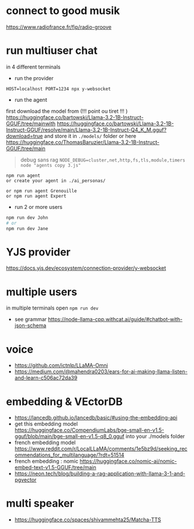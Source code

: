 # connect to good musik

https://www.radiofrance.fr/fip/radio-groove

# run multiuser chat
in 4 different terminals

- run the provider 
```
HOST=localhost PORT=1234 npx y-websocket

```
- run the agent

first download the model from (!!! point ou tiret !!! ) https://huggingface.co/bartowski/Llama-3.2-1B-Instruct-GGUF/tree/mainwith  https://huggingface.co/bartowski/Llama-3.2-1B-Instruct-GGUF/resolve/main/Llama-3.2-1B-Instruct-Q4_K_M.gguf?download=true and store it in `./models/` folder or here https://huggingface.co/ThomasBaruzier/Llama-3.2-1B-Instruct-GGUF/tree/main 


> debug sans rag 
`NODE_DEBUG=cluster,net,http,fs,tls,module,timers node "agents copy 3.js" `

```
npm run agent
or create your agent in ./ai_personas/

or npm run agent Grenouille
or npm run agent Expert
```
- run 2 or more users
 
```bash
npm run dev John
# or 
npm run dev Jane
```

# YJS provider
https://docs.yjs.dev/ecosystem/connection-provider/y-websocket

# multiple users
in multiple terminals open ```npm run dev```
- see grammar https://node-llama-cpp.withcat.ai/guide/#chatbot-with-json-schema

# voice 
- https://github.com/ictnlp/LLaMA-Omni
- https://medium.com/@mahendra0203/ears-for-ai-making-llama-listen-and-learn-c506ac72da39

# embedding & VEctorDB
- https://lancedb.github.io/lancedb/basic/#using-the-embedding-api
- get this embedding model https://huggingface.co/CompendiumLabs/bge-small-en-v1.5-gguf/blob/main/bge-small-en-v1.5-q8_0.gguf into your ./models folder
- french embedding model https://www.reddit.com/r/LocalLLaMA/comments/1e5bz9d/seeking_recommendations_for_multilanguage/?rdt=51514
- french embedding : nomic https://huggingface.co/nomic-ai/nomic-embed-text-v1.5-GGUF/tree/main
- https://neon.tech/blog/building-a-rag-application-with-llama-3-1-and-pgvector

# multi speaker
- https://huggingface.co/spaces/shivammehta25/Matcha-TTS